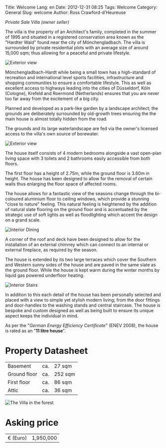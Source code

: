 Title: Welcome
Lang: en
Date: 2012-12-31 08:25
Tags: Welcome
Category: General
Slug: welcome
Author: Ross Crawford-d'Heureuse

_Private Sale Villa (owner seller)_

The villa is the property of an Architect's family, completed in the summer of 1995 and situated in a registered conservation area known as the "Hardter Wald" found near the city of Mönchengladbach. The villa is surrounded by private residential plots with an average size of around 15,000 sqm; thus allowing for a peaceful and private lifestyle.

![Exterior view](/static/images/garden-3.jpg "View from Entrance")

Mönchengladbach-Hardt while being a small town has a high-standard of recreation and international level sports facilities, infrastructure and shopping communities to ensure a comfortable lifestyle. This as well as excellent access to highways leading into the cities of Düsseldorf, Köln (Cologne), Krefeld and Roermond (Netherlands) ensures that you are never too far away from the excitement of a big city.

Planned and developed as a park-like garden by a landscape architect; the grounds are deliberately surrounded by old-growth trees ensuring the the main house is almost totally hidden from the road.

The grounds and its large waterlandscape are fed via the owner's licensed access to the villa's own source of borewater.

![Exterior view](/static/images/teich-1.jpg "View from First Floor")

The house itself consists of 4 modern bedrooms alongside a vast open-plan living space with 3 toilets and 2 bathrooms easily accessible from both floors.

The first floor has a height of 2.75m, while the ground floor is 3.60m in height. The house has been designed to allow for the removal of certain walls thus enlarging the floor space of affected rooms.

The house allows for a fantastic view of the seasons change through the bi-coloured aluminium floor to ceiling windows, which provide a stunning "close to nature" feeling. This natural feeling is heightened by the addition of natural slate flooring on the ground floor and is accentuated by the strategic use of soft lights as well as floodlighting which accent the design on a grand scale.

![Interior Dining](/static/images/interior-dining.jpg "View from Dining Room")

A corner of the roof and deck have been designed to allow for the installation of an external chimney which can connect to an internal or external fireplace, as required by the season.

The house is extended by its two large terraces which cover the Southern and Western sunny sides of the house and are paved in the same slate as the ground floor. While the house is kept warm during the winter months by liquid gas powered underfloor heating.

![Interior Stairs](/static/images/interior-stair.jpg "Interior Stairs")

In addition to this each detail of the house has been personally selected and placed with a view to simple yet stylish modern living; from the door fittings and door-handles to the washing stands and central staircase. The house is bespoke and custom designed as well as being built to ensure its unique aspect keeps the individual in mind.

As per the "*German Energy Efficiency Certificate*" (ENEV 2008), the house is rated as an "**11 litre house**".



# Property Datasheet #

<table>
<tr><td>Basement</td><td> ca.</td><td>27 sqm</td></tr>
<tr><td>Ground floor</td><td>ca.</td><td>252 sqm</td></tr>
<tr><td>First floor</td><td>ca.</td><td>86 sqm</td></tr>
<tr><td>Attic</td><td>ca.</td><td>36 sqm</td></tr>
</table>

![The Villa in the forest](/static/images/welcome.jpg "The Villa in the forest")

# Asking price #

<table>
<tr>
<td>€ (Euro)</td><td>1,950,000</td>
</tr>
</table>


<link rel="stylesheet" type="text/css" href="/static/js/Elastislide/css/elastislide.css" />
<style>
ul#gallery{
	width:100%;
	margin:0px;
}
</style>

<script type="text/javascript" src="/static/js/Elastislide/js/jquerypp.custom.js"></script>
<script type="text/javascript" src="/static/js/Elastislide/js/jquery.elastislide.js"></script>

<script type="text/javascript">
$(document).ready(function(){

	var gallery = $('<ul/>', {
		id: 'gallery',
		class: 'elastislide-list'
	});

	$('article').prepend(gallery)

	$.each($('img'), function(i,e){
		$(e).width(580).height(400)
		var a = $('<a>', {
			href: e.src,
			html: $('<img/>', {
				src: e.src
			})
		});

		$('#gallery').append($('<li></li>',{
			html: a
		}))
	});

	$('#gallery').elastislide( {
		minItems : 5,
		onClick: function(el, position, event) {
			event.preventDefault();
			var src = $(el.find('img')).attr('src');
			var image = $('[src="'+src+'"]');
			console.log(image)
			$.scrollTo(image)
		}
	});

});
</script>
